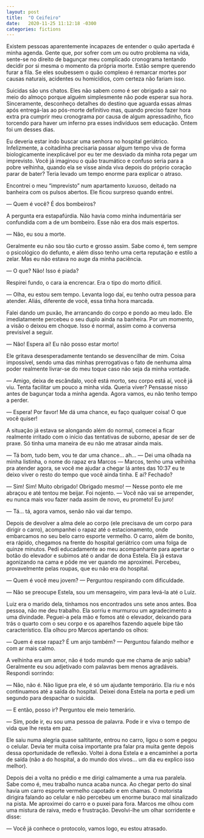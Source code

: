 ```yaml
---
layout: post
title:  "O Ceifeiro"
date:   2020-11-25 11:12:18 -0300
categories: fictions
---
```


Existem pessoas aparentemente incapazes de entender o quão apertada é minha agenda. Gente que, por sofrer com um ou outro problema na vida, sente-se no direito de bagunçar meu complicado cronograma tentando decidir por si mesma o momento da própria morte. Estão sempre querendo furar a fila. Se eles soubessem o quão complexo é remarcar mortes por causas naturais, acidentes ou homicídios, com certeza não fariam isso.

Suicidas são uns chatos. Eles não sabem como é ser obrigado a sair no meio do almoço porque alguém simplesmente não pode esperar sua hora. Sinceramente, desconheço detalhes do destino que aguarda essas almas após entregá-las ao pós-morte definitivo mas, quando preciso fazer hora extra pra cumprir meu cronograma por causa de algum apressadinho, fico torcendo para haver um inferno pra esses indivíduos sem educação. Ontem foi um desses dias.

Eu deveria estar indo buscar uma senhora no hospital geriátrico. Infelizmente, a coitadinha precisaria passar algum tempo viva de forma biologicamente inexplicável por eu ter me desviado da minha rota pegar um imprevisto. Você já imaginou o quão traumático e confuso seria para a pobre velhinha, quando ela se visse ainda viva depois do próprio coração parar de bater? Teria levado um tempo enorme para explicar o atraso.

Encontrei o meu “imprevisto” num apartamento luxuoso, deitado na banheira com os pulsos abertos. Ele ficou surpreso quando entrei.

— Quem é você? É dos bombeiros?

A pergunta era estapafúrdia. Não havia como minha indumentária ser confundida com a de um bombeiro. Esse não era dos mais espertos.

— Não, eu sou a morte.

Geralmente eu não sou tão curto e grosso assim. Sabe como é, tem sempre o psicológico do defunto, e além disso tenho uma certa reputação e estilo a zelar. Mas eu não estava no auge da minha paciência.

— O que? Não! Isso é piada?

Respirei fundo, o cara ia encrencar. Era o tipo do morto difícil.

— Olha, eu estou sem tempo. Levanta logo daí, eu tenho outra pessoa para atender. Aliás, diferente de você, essa tinha hora marcada.

Falei dando um puxão, lhe arrancando do corpo e pondo ao meu lado. Ele imediatamente percebeu o seu duplo ainda na banheira. Por um momento, a visão o deixou em choque. Isso é normal, assim como a conversa previsível a seguir.

— Não! Espera aí! Eu não posso estar morto!

Ele gritava desesperadamente tentando se desvencilhar de mim. Coisa impossível, sendo uma das minhas prerrogativas o fato de nenhuma alma poder realmente livrar-se do meu toque caso não seja da minha vontade.

— Amigo, deixa de escândalo, você está morto, seu corpo está aí, você já viu. Tenta facilitar um pouco a minha vida. Queria viver? Pensasse nisso antes de bagunçar toda a minha agenda. Agora vamos, eu não tenho tempo a perder.

— Espera! Por favor! Me dá uma chance, eu faço qualquer coisa! O que você quiser!

A situação já estava se alongando além do normal, comecei a ficar realmente irritado com o início das tentativas de suborno, apesar de ser de praxe. Só tinha uma maneira de eu não me atrasar ainda mais.

— Tá bom, tudo bem, vou te dar uma chance… ah… — Dei uma olhada na minha listinha, o nome do rapaz era Marcos — Marcos, tenho uma velhinha pra atender agora, se você me ajudar a chegar lá antes das 10:37 eu te deixo viver o resto do tempo que você ainda tinha. E ai? Fechado?

— Sim! Sim! Muito obrigado! Obrigado mesmo! — Nesse ponto ele me abraçou e até tentou me beijar. Foi nojento. — Você não vai se arrepender, eu nunca mais vou fazer nada assim de novo, eu prometo! Eu juro!

— Tá… tá, agora vamos, senão não vai dar tempo.

Depois de devolver a alma dele ao corpo (ele precisava de um corpo para dirigir o carro), acompanhei o rapaz até o estacionamento, onde embarcamos no seu belo carro esporte vermelho. O carro, além de bonito, era rápido, chegamos na frente do hospital geriátrico com uma folga de quinze minutos. Pedi educadamente ao meu acompanhante para apertar o botão do elevador e subimos até o andar de dona Estela. Ela já estava agonizando na cama e pôde me ver quando me aproximei. Percebeu, provavelmente pelas roupas, que eu não era do hospital.

— Quem é você meu jovem? — Perguntou respirando com dificuldade.

— Não se preocupe Estela, sou um mensageiro, vim para levá-la até o Luiz.

Luiz era o marido dela, tínhamos nos encontrados uns sete anos antes. Boa pessoa, não me deu trabalho. Ela sorriu e murmurou um agradecimento a uma divindade. Peguei-a pela mão e fomos até o elevador, deixando para trás o quarto com o seu corpo e os aparelhos fazendo aquele bipe tão característico. Ela olhou pro Marcos apertando os olhos:

— Quem é esse rapaz? É um anjo também? — Perguntou falando melhor e com ar mais calmo.

A velhinha era um amor, não é todo mundo que me chama de anjo sabia? Geralmente eu sou adjetivado com palavras bem menos agradáveis. Respondi sorrindo:

— Não, não é. Não ligue pra ele, é só um ajudante temporário. Ela riu e nós continuamos até a saída do hospital. Deixei dona Estela na porta e pedi um segundo para despachar o suicida.

— E então, posso ir? Perguntou ele meio temerário.

— Sim, pode ir, eu sou uma pessoa de palavra. Pode ir e viva o tempo de vida que lhe resta em paz.

Ele saiu numa alegria quase saltitante, entrou no carro, ligou o som e pegou o celular. Devia ter muita coisa importante pra falar pra muita gente depois dessa oportunidade de reflexão. Voltei à dona Estela e a encaminhei a porta de saída (não a do hospital, a do mundo dos vivos… um dia eu explico isso melhor).

Depois dei a volta no prédio e me dirigi calmamente a uma rua paralela. Sabe como é, meu trabalho nunca acaba nunca. Ao chegar perto do sinal havia um carro esporte vermelho capotado e em chamas. O motorista dirigira falando ao celular e não percebeu um enorme buraco mal sinalizado na pista. Me aproximei do carro e o puxei para fora. Marcos me olhou com uma mistura de raiva, medo e frustração. Devolvi-lhe um olhar sorridente e disse:

— Você já conhece o protocolo, vamos logo, eu estou atrasado.